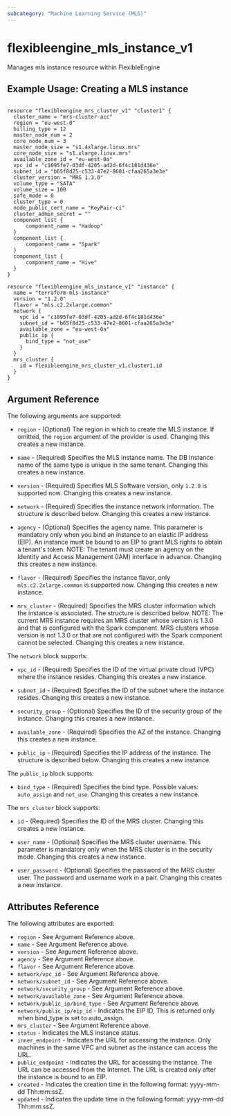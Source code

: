 ```yaml
---
subcategory: "Machine Learning Service (MLS)"
---
```


# flexibleengine\_mls\_instance\_v1

Manages mls instance resource within FlexibleEngine

## Example Usage:  Creating a MLS instance
```hcl

resource "flexibleengine_mrs_cluster_v1" "cluster1" {
  cluster_name = "mrs-cluster-acc"
  region = "eu-west-0"
  billing_type = 12
  master_node_num = 2
  core_node_num = 3
  master_node_size = "s1.4xlarge.linux.mrs"
  core_node_size = "s1.xlarge.linux.mrs"
  available_zone_id = "eu-west-0a"
  vpc_id = "c1095fe7-03df-4205-ad2d-6f4c181d436e"
  subnet_id = "b65f8d25-c533-47e2-8601-cfaa265a3e3e"
  cluster_version = "MRS 1.3.0"
  volume_type = "SATA"
  volume_size = 100
  safe_mode = 0
  cluster_type = 0
  node_public_cert_name = "KeyPair-ci"
  cluster_admin_secret = ""
  component_list {
      component_name = "Hadoop"
  }
  component_list {
      component_name = "Spark"
  }
  component_list {
      component_name = "Hive"
  }
}

resource "flexibleengine_mls_instance_v1" "instance" {
  name = "terraform-mls-instance"
  version = "1.2.0"
  flavor = "mls.c2.2xlarge.common"
  network {
    vpc_id = "c1095fe7-03df-4205-ad2d-6f4c181d436e"
    subnet_id = "b65f8d25-c533-47e2-8601-cfaa265a3e3e"
	available_zone = "eu-west-0a"
	public_ip {
	  bind_type = "not_use"
	}
  }
  mrs_cluster {
    id = flexibleengine_mrs_cluster_v1.cluster1.id
  }
}
```

## Argument Reference

The following arguments are supported:

* `region` - (Optional) The region in which to create the MLS instance. If
    omitted, the `region` argument of the provider is used. Changing this
    creates a new instance.

* `name` - (Required) Specifies the MLS instance name. The DB instance name of
    the same type is unique in the same tenant. Changing this creates a new instance.

* `version` - (Required) Specifies MLS Software version, only `1.2.0` is supported
	now. Changing this creates a new instance.

* `network` - (Required) Specifies the instance network information. The structure
	is described below. Changing this creates a new instance.

* `agency` - (Optional) Specifies the agency name. This parameter is mandatory only
	when you bind an instance to an elastic IP address (EIP). An instance must be
	bound to an EIP to grant MLS rights to abtain a tenant's token. NOTE: The tenant
	must create an agency on the Identity and Access Management (IAM) interface in
	advance. Changing this creates a new instance.

* `flavor` - (Required) Specifies the instance flavor, only `mls.c2.2xlarge.common`
	is supported now. Changing this creates a new instance.

* `mrs_cluster` - (Required) Specifies the MRS cluster information which the instance
	is associated. The structure is described below. NOTE: The current MRS instance
	requires an MRS cluster whose version is 1.3.0 and that is configured with the
	Spark component. MRS clusters whose version is not 1.3.0 or that are not configured
	with the Spark component cannot be selected. Changing this creates a new instance.

The `network` block supports:

* `vpc_id` - (Required) Specifies the ID of the virtual private cloud (VPC) where the
	instance resides. Changing this creates a new instance.

* `subnet_id` - (Required) Specifies the ID of the subnet where the instance resides.
	Changing this creates a new instance.

* `security_group` - (Optional) Specifies the ID of the security group of the instance.
	Changing this creates a new instance.

* `available_zone` - (Required) Specifies the AZ of the instance.
	Changing this creates a new instance.

* `public_ip` - (Required) Specifies the IP address of the instance. The structure is
	described below. Changing this creates a new instance.

The `public_ip` block supports:

* `bind_type` - (Required) Specifies the bind type. Possible values: `auto_assign` and
	`not_use`. Changing this creates a new instance.

The `mrs_cluster` block supports:

* `id` - (Required) Specifies the ID of the MRS cluster. Changing this creates a new instance.

* `user_name` - (Optional) Specifies the MRS cluster username. This parameter is mandatory
	only when the MRS cluster is in the security mode. Changing this creates a new instance.

* `user_password` - (Optional) Specifies the password of the MRS cluster user. The password
	and username work in a pair. Changing this creates a new instance.


## Attributes Reference

The following attributes are exported:

* `region` - See Argument Reference above.
* `name` - See Argument Reference above.
* `version` - See Argument Reference above.
* `agency` - See Argument Reference above.
* `flavor` - See Argument Reference above.
* `network/vpc_id` - See Argument Reference above.
* `network/subnet_id` - See Argument Reference above.
* `network/security_group` - See Argument Reference above.
* `network/available_zone` - See Argument Reference above.
* `network/public_ip/bind_type` - See Argument Reference above.
* `network/public_ip/eip_id` - Indicates the EIP ID, This is returned only when bind_type is
	set to auto_assign.
* `mrs_cluster` - See Argument Reference above.
* `status` - Indicates the MLS instance status.
* `inner_endpoint` - Indicates the URL for accessing the instance. Only machines in the same
	VPC and subnet as the instance can access the URL.
* `public_endpoint` - Indicates the URL for accessing the instance. The URL can be accessed
	from the Internet. The URL is created only after the instance is bound to an EIP.
* `created` - Indicates the creation time in the following format: yyyy-mm-dd Thh:mm:ssZ.
* `updated` - Indicates the update time in the following format: yyyy-mm-dd Thh:mm:ssZ.
